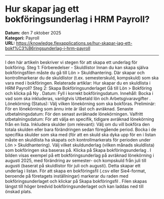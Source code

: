 # Hur skapar jag ett bokföringsunderlag i HRM Payroll?

**Datum:** den 7 oktober 2025  
**Kategori:** Payroll  
**URL:** https://knowledge.flexapplications.se/hur-skapar-jag-ett-bokf%C3%B6ringsunderlag-i-hrm-payroll

---

I den här artikeln beskriver vi stegen för att skapa ett underlag för bokföring.
Steg 1: Förberedelser - Skuldlistor
Innan du kan skapa själva bokföringsfilen måste du gå till
Lön > Skuldhantering.
Där skapar och kontrollmarkerar du de skuldlistor (t.ex. semesterskuld, kompskuld) som ska vara med i bokföringen.
Relaterade artiklar:
Hur skapar du en skuldlista i HRM Payroll?
Steg 2: Skapa Bokföringsunderlaget
Gå till
Lön > Bokföring
och klicka på
Ny
.
Datum:
Fyll i korrekt bokföringsdatum.
Innehåll:
Bocka i vad som ska inkluderas, vanligtvis
Utbetald lön
och
Arbetsgivaravgifter
.
Lönekörning (Status):
Välj vilken lönekörning som ska bokföras.
Preliminär:
För en lönekörning som ännu inte är låst och avräknad.
Senaste utbetalningsdatum:
För den senast avräknade lönekörningen.
Valfritt utbetalningsdatum:
För att välja en specifik, tidigare avräknad lönekörning från en lista.
Inkludera skulder (om relevant):
Välj om du vill bokföra den
totala
skulden eller bara
förändringen
sedan föregående period.
Bocka i de specifika skulder som ska med (för att en skuld ska dyka upp för en i listan måste en skuldlista ha skapats och kontrollmarkerats för perioden under Lön > Skuldhantering).
Välj vilket skuldunderlag (vilken månads skuldlista) som bokföringen ska baseras på.
Klicka på
Skapa bokföringsunderlag
.
I bilden visas exempel på ett bokföringsunderlag på avräknad lönekörning i augusti 2025, med förändring av semester- och kompskuld från juli till augusti (baserat på skuldlistor för juli och augusti).
Detta skapar ett underlag i listan.
För att skapa en bokföringsfil (.csv eller Sie4-format, beroende på företagets inställningar) markerar du raden med bokföringsunderlaget och klickar på
Skapa bokföringsfil
.
Filen skapas längst till höger bredvid bokföringsunderlaget och kan laddas ned till önskad plats.
